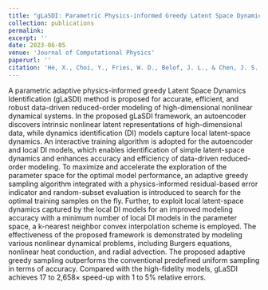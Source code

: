 ```yaml
---
title: "gLaSDI: Parametric Physics-informed Greedy Latent Space Dynamics Identification"
collection: publications
permalink: 
excerpt: ''
date: 2023-06-05
venue: 'Journal of Computational Physics'
paperurl: ''
citation: 'He, X., Choi, Y., Fries, W. D., Belof, J. L., & Chen, J. S. (2023). &quot;gLaSDI: Parametric Physics-informed Greedy Latent Space Dynamics Identification.&quot; <i>Journal of Computational Physics</i>. 112267.'
---
```


A parametric adaptive physics-informed greedy Latent Space Dynamics Identification (gLaSDI) method is proposed for accurate, efficient, and robust data-driven reduced-order modeling of high-dimensional nonlinear dynamical systems. In the proposed gLaSDI framework, an autoencoder discovers intrinsic nonlinear latent representations of high-dimensional data, while dynamics identification (DI) models capture local latent-space dynamics. An interactive training algorithm is adopted for the autoencoder and local DI models, which enables identification of simple latent-space dynamics and enhances accuracy and efficiency of data-driven reduced-order modeling. To maximize and accelerate the exploration of the parameter space for the optimal model performance, an adaptive greedy sampling algorithm integrated with a physics-informed residual-based error indicator and random-subset evaluation is introduced to search for the optimal training samples on the fly. Further, to exploit local latent-space dynamics captured by the local DI models for an improved modeling accuracy with a minimum number of local DI models in the parameter space, a k-nearest neighbor convex interpolation scheme is employed. The effectiveness of the proposed framework is demonstrated by modeling various nonlinear dynamical problems, including Burgers equations, nonlinear heat conduction, and radial advection. The proposed adaptive greedy sampling outperforms the conventional predefined uniform sampling in terms of accuracy. Compared with the high-fidelity models, gLaSDI achieves 17 to 2,658× speed-up with 1 to 5% relative errors.

<!---
[Download paper here](http://academicpages.github.io/files/paper1.pdf)

Recommended citation: Your Name, You. (2009). "Paper Title Number 1." <i>Journal 1</i>. 1(1).
--->
